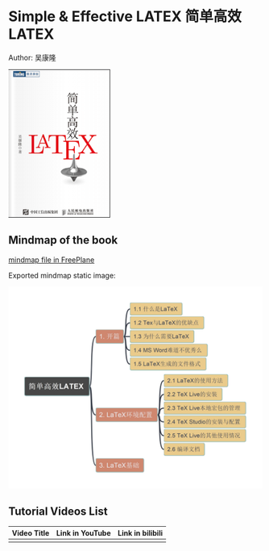 # Simple & Effective LATEX 简单高效LATEX

Author: 吴康隆

![cover-simple-effective-latex](../img/cover_simple-effective-latex.png)

## Mindmap of the book

[mindmap file in FreePlane](simple_latex.mm)

Exported mindmap static image:

![simple latx](img/Simple_LATEX.jpg)

## Tutorial Videos List

| Video Title | Link in YouTube | Link in bilibili |
| --- | --- | --- |
| | | |